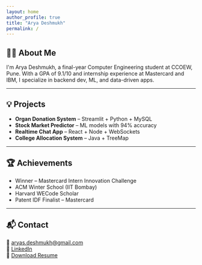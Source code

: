 ```yaml
---
layout: home
author_profile: true
title: "Arya Deshmukh"
permalink: /
---
```


## 👩‍💻 About Me

I'm Arya Deshmukh, a final-year Computer Engineering student at CCOEW, Pune. With a GPA of 9.1/10 and internship experience at Mastercard and IBM, I specialize in backend dev, ML, and data-driven apps.

---

## 💡 Projects

- **Organ Donation System** – Streamlit + Python + MySQL  
- **Stock Market Predictor** – ML models with 94% accuracy  
- **Realtime Chat App** – React + Node + WebSockets  
- **College Allocation System** – Java + TreeMap

---

## 🏆 Achievements

- Winner – Mastercard Intern Innovation Challenge  
- ACM Winter School (IIT Bombay)  
- Harvard WECode Scholar  
- Patent IDF Finalist – Mastercard

---

## 📬 Contact

📧 aryas.deshmukh@gmail.com  
🔗 [LinkedIn](https://www.linkedin.com/in/arya-deshmukh-7636b622b)  
📄 [Download Resume](/Arya_Resume.pdf)
